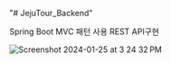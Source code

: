 "# JejuTour_Backend" 

Spring Boot MVC 패턴 사용 REST API구현

![Screenshot 2024-01-25 at 3 24 32 PM](https://github.com/freedomseok8047/Jeju_Tour_BackEnd/assets/112673222/06d7d414-2a33-43a4-9b66-36f549214461)
